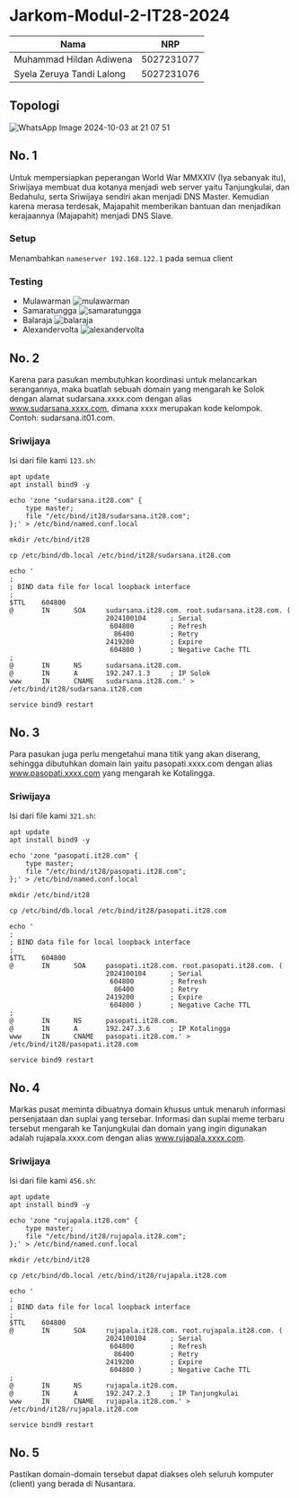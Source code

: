 # Jarkom-Modul-2-IT28-2024

|Nama  | NRP |
|--    | --  |
| Muhammad Hildan Adiwena  | 5027231077 |
| Syela Zeruya Tandi Lalong  | 5027231076 |

## Topologi

![WhatsApp Image 2024-10-03 at 21 07 51](https://github.com/user-attachments/assets/6b8124d0-9f93-4927-9147-6492b892a102)

## No. 1
Untuk mempersiapkan peperangan World War MMXXIV (Iya sebanyak itu), Sriwijaya membuat dua kotanya menjadi web server yaitu Tanjungkulai, dan Bedahulu, serta Sriwijaya sendiri akan menjadi DNS Master. Kemudian karena merasa terdesak, Majapahit memberikan bantuan dan menjadikan kerajaannya (Majapahit) menjadi DNS Slave. 

### Setup
Menambahkan `nameserver 192.168.122.1` pada semua client

### Testing
- Mulawarman
![mulawarman](https://github.com/user-attachments/assets/df441e8f-023d-4acf-aee7-c8b138740cee)
- Samaratungga
![samaratungga](https://github.com/user-attachments/assets/afc7b301-cfc4-453d-897d-c40397b180cf)
- Balaraja
![balaraja](https://github.com/user-attachments/assets/3fa63415-26ce-4606-ba1f-f99f5e008752)
- Alexandervolta
![alexandervolta](https://github.com/user-attachments/assets/85db5996-1f4b-4e7e-b613-399d198f7b75)


## No. 2
Karena para pasukan membutuhkan koordinasi untuk melancarkan serangannya, maka buatlah sebuah domain yang mengarah ke Solok dengan alamat sudarsana.xxxx.com dengan alias www.sudarsana.xxxx.com, dimana xxxx merupakan kode kelompok. Contoh: sudarsana.it01.com.

### Sriwijaya
Isi dari file kami `123.sh`:

```
apt update
apt install bind9 -y

echo 'zone "sudarsana.it28.com" {
	type master;
	file "/etc/bind/it28/sudarsana.it28.com";
};' > /etc/bind/named.conf.local

mkdir /etc/bind/it28

cp /etc/bind/db.local /etc/bind/it28/sudarsana.it28.com

echo '
;
; BIND data file for local loopback interface
;
$TTL    604800
@       IN      SOA     sudarsana.it28.com. root.sudarsana.it28.com. (
                        2024100104      ; Serial
                         604800         ; Refresh
                          86400         ; Retry
                        2419200         ; Expire
                         604800 )       ; Negative Cache TTL
;
@       IN      NS      sudarsana.it28.com.
@       IN      A       192.247.1.3     ; IP Solok
www     IN      CNAME   sudarsana.it28.com.' > /etc/bind/it28/sudarsana.it28.com

service bind9 restart
```




## No. 3
Para pasukan juga perlu mengetahui mana titik yang akan diserang, sehingga dibutuhkan domain lain yaitu pasopati.xxxx.com dengan alias www.pasopati.xxxx.com yang mengarah ke Kotalingga.

### Sriwijaya
Isi dari file kami `321.sh`:

```
apt update
apt install bind9 -y

echo 'zone "pasopati.it28.com" {
	type master;
	file "/etc/bind/it28/pasopati.it28.com";
};' > /etc/bind/named.conf.local

mkdir /etc/bind/it28

cp /etc/bind/db.local /etc/bind/it28/pasopati.it28.com

echo '
;
; BIND data file for local loopback interface
;
$TTL    604800
@       IN      SOA     pasopati.it28.com. root.pasopati.it28.com. (
                        2024100104      ; Serial
                         604800         ; Refresh
                          86400         ; Retry
                        2419200         ; Expire
                         604800 )       ; Negative Cache TTL
;
@       IN      NS      pasopati.it28.com.
@       IN      A       192.247.3.6     ; IP Kotalingga
www     IN      CNAME   pasopati.it28.com.' > /etc/bind/it28/pasopati.it28.com

service bind9 restart
```


## No. 4
Markas pusat meminta dibuatnya domain khusus untuk menaruh informasi persenjataan dan suplai yang tersebar. Informasi dan suplai meme terbaru tersebut mengarah ke Tanjungkulai dan domain yang ingin digunakan adalah rujapala.xxxx.com dengan alias www.rujapala.xxxx.com.

### Sriwijaya
Isi dari file kami `456.sh`:

```
apt update
apt install bind9 -y

echo 'zone "rujapala.it28.com" {
	type master;
	file "/etc/bind/it28/rujapala.it28.com";
};' > /etc/bind/named.conf.local

mkdir /etc/bind/it28

cp /etc/bind/db.local /etc/bind/it28/rujapala.it28.com

echo '
;
; BIND data file for local loopback interface
;
$TTL    604800
@       IN      SOA     rujapala.it28.com. root.rujapala.it28.com. (
                        2024100104      ; Serial
                         604800         ; Refresh
                          86400         ; Retry
                        2419200         ; Expire
                         604800 )       ; Negative Cache TTL
;
@       IN      NS      rujapala.it28.com.
@       IN      A       192.247.2.3     ; IP Tanjungkulai
www     IN      CNAME   rujapala.it28.com.' > /etc/bind/it28/rujapala.it28.com

service bind9 restart
```


## No. 5
Pastikan domain-domain tersebut dapat diakses oleh seluruh komputer (client) yang berada di Nusantara.
